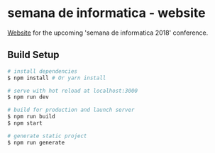 # semana de informatica - website

[Website](https://sinf.pt) for the upcoming 'semana de informatica 2018' conference.

## Build Setup

``` bash
# install dependencies
$ npm install # Or yarn install

# serve with hot reload at localhost:3000
$ npm run dev

# build for production and launch server
$ npm run build
$ npm start

# generate static project
$ npm run generate
```

